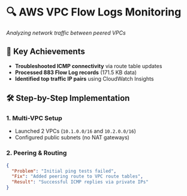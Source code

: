 # 🔍 AWS VPC Flow Logs Monitoring  
*Analyzing network traffic between peered VPCs*  

## 📌 Key Achievements  
- **Troubleshooted ICMP connectivity** via route table updates  
- **Processed 883 Flow Log records** (171.5 KB data)  
- **Identified top traffic IP pairs** using CloudWatch Insights  

## 🛠️ Step-by-Step Implementation  
### 1. Multi-VPC Setup  
- Launched 2 VPCs (`10.1.0.0/16` and `10.2.0.0/16`)  
- Configured public subnets (no NAT gateways)  

### 2. Peering & Routing  
```json
{
  "Problem": "Initial ping tests failed",
  "Fix": "Added peering route to VPC route tables",
  "Result": "Successful ICMP replies via private IPs"
}
